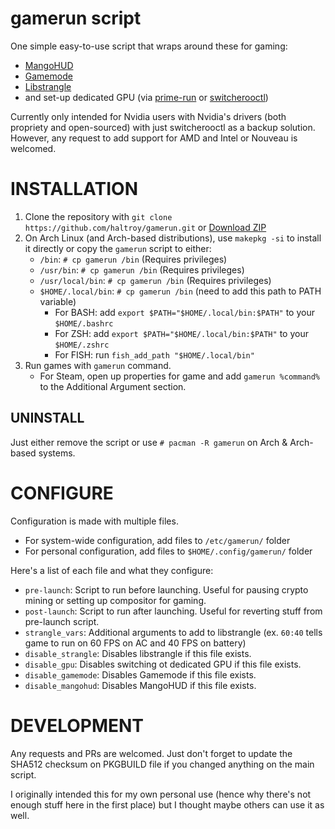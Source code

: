 # gamerun script

One simple easy-to-use script that wraps around these for gaming:
 - [MangoHUD](https://github.com/flightlessmango/MangoHud)
 - [Gamemode](https://github.com/FeralInteractive/gamemode)
 - [Libstrangle](https://gitlab.com/torkel104/libstrangle)
 - and set-up dedicated GPU (via [prime-run](https://archlinux.org/packages/extra/any/nvidia-prime/) or [switcherooctl](https://gitlab.freedesktop.org/hadess/switcheroo-control/))
 
Currently only intended for Nvidia users with Nvidia's drivers (both propriety and open-sourced) with just switcherooctl as a backup solution. However, any request to add support for AMD and Intel or Nouveau is welcomed. 

# INSTALLATION

1. Clone the repository with `git clone https://github.com/haltroy/gamerun.git` or [Download ZIP](https://github.com/Haltroy/gamerun/archive/refs/heads/main.zip)
2. On Arch Linux (and Arch-based distributions), use `makepkg -si` to install it directly or
   copy the `gamerun` script to either:
    - `/bin`: `# cp gamerun /bin` (Requires privileges)
    - `/usr/bin`: `# cp gamerun /bin` (Requires privileges)
    - `/usr/local/bin`: `# cp gamerun /bin` (Requires privileges)
    - `$HOME/.local/bin`: `# cp gamerun /bin` (need to add this path to PATH variable)
        - For BASH: add `export $PATH="$HOME/.local/bin:$PATH"` to your `$HOME/.bashrc`
        - For ZSH: add `export $PATH="$HOME/.local/bin:$PATH"` to your `$HOME/.zshrc`
        - For FISH: run `fish_add_path "$HOME/.local/bin"`
3. Run games with `gamerun` command.
   - For Steam, open up properties for game and add `gamerun %command%` to the Additional Argument section.
   
## UNINSTALL

Just either remove the script or use `# pacman -R gamerun` on Arch & Arch-based systems.

# CONFIGURE

Configuration is made with multiple files.

 - For system-wide configuration, add files to `/etc/gamerun/` folder
 - For personal configuration, add files to `$HOME/.config/gamerun/` folder
 
Here's a list of each file and what they configure:
 - `pre-launch`: Script to run before launching. Useful for pausing crypto mining or setting up compositor for gaming.
 - `post-launch`: Script to run after launching. Useful for reverting stuff from pre-launch script.
 - `strangle_vars`: Additional arguments to add to libstrangle (ex. `60:40` tells game to run on 60 FPS on AC and 40 FPS on battery)
 - `disable_strangle`: Disables libstrangle if this file exists.
 - `disable_gpu`: Disables switching ot dedicated GPU if this file exists.
 - `disable_gamemode`: Disables Gamemode if this file exists.
 - `disable_mangohud`: Disables MangoHUD if this file exists.

# DEVELOPMENT

Any requests and PRs are welcomed. Just don't forget to update the SHA512 checksum on PKGBUILD file if you changed anything on the main script.

I originally intended this for my own personal use (hence why there's not enough stuff here in the first place) but I thought maybe others can use it as well.
